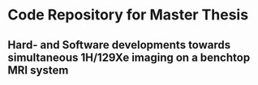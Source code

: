 # Code Repository for Master Thesis
## Hard- and Software developments towards simultaneous 1H/129Xe imaging on a benchtop MRI system
